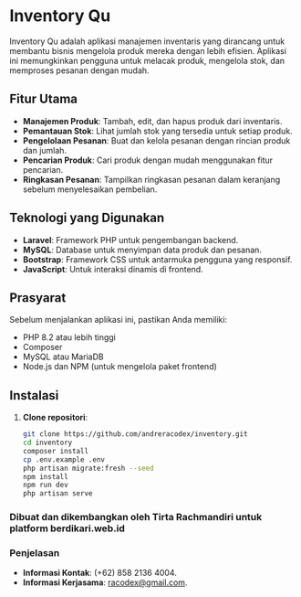 # Inventory Qu

Inventory Qu adalah aplikasi manajemen inventaris yang dirancang untuk membantu bisnis mengelola produk mereka dengan lebih efisien. Aplikasi ini memungkinkan pengguna untuk melacak produk, mengelola stok, dan memproses pesanan dengan mudah.

## Fitur Utama

-   **Manajemen Produk**: Tambah, edit, dan hapus produk dari inventaris.
-   **Pemantauan Stok**: Lihat jumlah stok yang tersedia untuk setiap produk.
-   **Pengelolaan Pesanan**: Buat dan kelola pesanan dengan rincian produk dan jumlah.
-   **Pencarian Produk**: Cari produk dengan mudah menggunakan fitur pencarian.
-   **Ringkasan Pesanan**: Tampilkan ringkasan pesanan dalam keranjang sebelum menyelesaikan pembelian.

## Teknologi yang Digunakan

-   **Laravel**: Framework PHP untuk pengembangan backend.
-   **MySQL**: Database untuk menyimpan data produk dan pesanan.
-   **Bootstrap**: Framework CSS untuk antarmuka pengguna yang responsif.
-   **JavaScript**: Untuk interaksi dinamis di frontend.

## Prasyarat

Sebelum menjalankan aplikasi ini, pastikan Anda memiliki:

-   PHP 8.2 atau lebih tinggi
-   Composer
-   MySQL atau MariaDB
-   Node.js dan NPM (untuk mengelola paket frontend)

## Instalasi

1. **Clone repositori**:

    ```bash
    git clone https://github.com/andreracodex/inventory.git
    cd inventory
    composer install
    cp .env.example .env
    php artisan migrate:fresh --seed
    npm install
    npm run dev
    php artisan serve
    ```

### Dibuat dan dikembangkan oleh Tirta Rachmandiri untuk platform berdikari.web.id

### Penjelasan

-   **Informasi Kontak**: (+62) 858 2136 4004.
-   **Informasi Kerjasama**: racodex@gmail.com.
